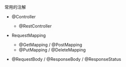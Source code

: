 常用的注解

- @Controller
  - @RestController

- RequestMapping
  - @GetMapping / @PostMapping
  - @PutMapping / @DeleteMapping

- @RequestBody / @ResponseBody / @ResponseStatus

